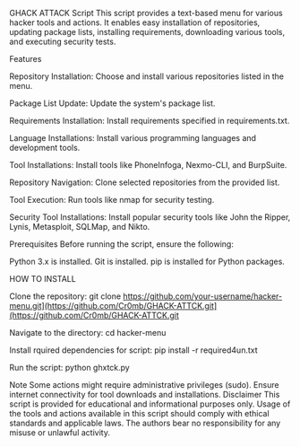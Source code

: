 GHACK ATTACK Script
This script provides a text-based menu for various hacker tools and actions. It enables easy installation of repositories, updating package lists, installing requirements, downloading various tools, and executing security tests.


Features

Repository Installation: Choose and install various repositories listed in the menu.


Package List Update: Update the system's package list.


Requirements Installation: Install requirements specified in requirements.txt.


Language Installations: Install various programming languages and development tools.


Tool Installations: Install tools like PhoneInfoga, Nexmo-CLI, and BurpSuite.


Repository Navigation: Clone selected repositories from the provided list.


Tool Execution: Run tools like nmap for security testing.


Security Tool Installations: Install popular security tools like John the Ripper, Lynis, Metasploit, SQLMap, and Nikto.




Prerequisites
Before running the script, ensure the following:



Python 3.x is installed.
Git is installed.
pip is installed for Python packages.

HOW TO INSTALL

Clone the repository:
git clone https://github.com/your-username/hacker-menu.git](https://github.com/Cr0mb/GHACK-ATTCK.git](https://github.com/Cr0mb/GHACK-ATTCK.git

Navigate to the directory:
cd hacker-menu

Install rquired dependencies for script:
pip install -r required4un.txt

Run the script:
python ghxtck.py





Note
Some actions might require administrative privileges (sudo).
Ensure internet connectivity for tool downloads and installations.
Disclaimer
This script is provided for educational and informational purposes only. Usage of the tools and actions available in this script should comply with ethical standards and applicable laws. The authors bear no responsibility for any misuse or unlawful activity.
